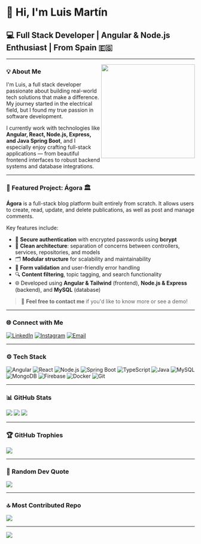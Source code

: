 # 👋 Hi, I'm Luis Martín  
## 💻 Full Stack Developer | Angular & Node.js Enthusiast | From Spain 🇪🇸

---

<img src="https://i.imgur.com/0zqCIbl.png" width="250" align="right" />

### 💡 About Me

I'm Luis, a full stack developer passionate about building real-world tech solutions that make a difference. My journey started in the electrical field, but I found my true passion in software development.

I currently work with technologies like **Angular, React, Node.js, Express, and Java Spring Boot**, and I especially enjoy crafting full-stack applications — from beautiful frontend interfaces to robust backend systems and database integrations.

---

### 🚀 Featured Project: Ágora 🏛️

**Ágora** is a full-stack blog platform built entirely from scratch. It allows users to create, read, update, and delete publications, as well as post and manage comments.

Key features include:

- 🔐 **Secure authentication** with encrypted passwords using **bcrypt**
- 🧱 **Clean architecture**: separation of concerns between controllers, services, repositories, and models
- 🗂️ **Modular structure** for scalability and maintainability
- 🧠 **Form validation** and user-friendly error handling
- 🔍 **Content filtering**, topic tagging, and search functionality
- 🌐 Developed using **Angular & Tailwind** (frontend), **Node.js & Express** (backend), and **MySQL** (database)

> 📩 **Feel free to contact me** if you'd like to know more or see a demo!

---
### 🌐 Connect with Me

[![LinkedIn](https://img.shields.io/badge/LinkedIn-%230077B5.svg?logo=linkedin&logoColor=white)](https://linkedin.com/in/luis-martín-17a6951b6)
[![Instagram](https://img.shields.io/badge/Instagram-%23E4405F.svg?logo=Instagram&logoColor=white)](https://instagram.com/luismartingimeno)
[![Email](https://img.shields.io/badge/Email-D14836?logo=gmail&logoColor=white)](mailto:lumartin.gimeno@gmail.com)

---

### ⚙️ Tech Stack

![Angular](https://img.shields.io/badge/angular-%23DD0031.svg?style=flat&logo=angular&logoColor=white)
![React](https://img.shields.io/badge/react-%2320232a.svg?style=flat&logo=react&logoColor=%2361DAFB)
![Node.js](https://img.shields.io/badge/node.js-6DA55F?style=flat&logo=node.js&logoColor=white)
![Spring Boot](https://img.shields.io/badge/spring%20boot-%236DB33F.svg?style=flat&logo=spring-boot&logoColor=white)
![TypeScript](https://img.shields.io/badge/typescript-%23007ACC.svg?style=flat&logo=typescript&logoColor=white)
![Java](https://img.shields.io/badge/java-%23ED8B00.svg?style=flat&logo=java&logoColor=white)
![MySQL](https://img.shields.io/badge/mysql-4479A1.svg?style=flat&logo=mysql&logoColor=white)
![MongoDB](https://img.shields.io/badge/mongodb-%234ea94b.svg?style=flat&logo=mongodb&logoColor=white)
![Firebase](https://img.shields.io/badge/firebase-%23039BE5.svg?style=flat&logo=firebase)
![Docker](https://img.shields.io/badge/docker-%230db7ed.svg?style=flat&logo=docker&logoColor=white)
![Git](https://img.shields.io/badge/git-%23F05033.svg?style=flat&logo=git&logoColor=white)

---

### 📊 GitHub Stats

![](https://github-readme-stats.vercel.app/api?username=lmargim&theme=darcula&hide_border=true&include_all_commits=true&count_private=true)
![](https://nirzak-streak-stats.vercel.app/?user=lmargim&theme=darcula&hide_border=true)
![](https://github-readme-stats.vercel.app/api/top-langs/?username=lmargim&theme=darcula&hide_border=true&layout=compact)

---

### 🏆 GitHub Trophies

![](https://github-profile-trophy.vercel.app/?username=lmargim&theme=dracula&no-frame=true&no-bg=false&margin-w=4)

---

### 💬 Random Dev Quote

![](https://quotes-github-readme.vercel.app/api?type=horizontal&theme=gruvbox)

---

### 🔝 Most Contributed Repo

![](https://github-contributor-stats.vercel.app/api?username=lmargim&limit=5&theme=dracula&combine_all_yearly_contributions=true)

---

[![](https://visitcount.itsvg.in/api?id=lmargim&icon=10&color=13)](https://visitcount.itsvg.in)
